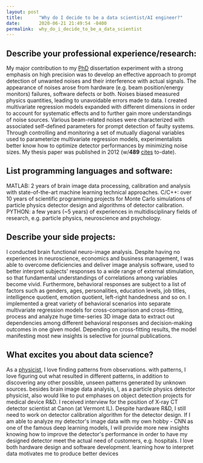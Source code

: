```yaml
---
layout: post
title:      "Why do I decide to be a data scientist/AI engineer?"
date:       2020-06-21 21:49:54 -0400
permalink:  why_do_i_decide_to_be_a_data_scientist
---
```




## Describe your professional experience/research: 
My major contribution to my [PhD](http://academictree.org/physics/peopleinfo.php?pid=434403) dissertation experiment with a strong emphasis on high precision was to develop an effective approach to prompt detection of unwanted noises and their interference with actual signals. The appearance of noises arose from hardware (e.g. beam position/energy monitors) failures, software defects or both. Noises biased measured physics quantities, leading to unavoidable errors made to data. I created multivariate regression models expanded with different dimensions in order to account for systematic effects and to further gain more understandings of noise sources. Various beam-related noises were characterized with associated self-defined parameters for prompt detection of faulty systems. Through controlling and monitoring a set of mutually diagonal variables used to parameterize multivariate regression models, experimentalists better know how to optimize detector performances by minimizing noise sizes. My thesis paper was published in 2012 (w/**489** [cites](http://https://scholar.google.com/citations?user=Y1_oidsAAAAJ&hl=en) to-date).

## List programming languages and software: 
MATLAB: 2 years of brain image data processing, calibration and analysis with state-of-the-art machine learning technical approaches. C/C++: over 10 years of scientific programming projects for Monte Carlo simulations of particle physics detector design and algorithms of detector calibration. PYTHON: a few years (~5 years) of experiences in multidisciplinary fields of research, e.g. particle physics, neuroscience and psychology.

## Describe your side projects: 
I conducted brain functional neuro-image analysis. Despite having no experiences in neuroscience, economics and business management, I was able to overcome deficiencies and deliver image analysis software, used to better interpret subjects' responses to a wide range of external stimulation, so that fundamental understandings of correlations among variables become vivid. Furthermore, behavioral responses are subject to a list of factors such as genders, ages, personalities, education levels, job titles, intelligence quotient, emotion quotient, left-right handedness and so on. I implemented a great variety of behavioral scenarios into separate multivariate regression models for cross-comparison and cross-fitting, process and analyze huge time-series 3D image data to extract out dependencies among different behavioral responses and decision-making outcomes in one given model. Depending on cross-fitting results, the model manifesting most new insights is selective for journal publications.

## What excites you about data science? 
As a [physicist](https://inspirehep.net/authors/1042285), I love finding patterns from observations. with patterns, I love figuring out what resulted in different patterns, in addition to discovering any other possible, unseen patterns generated by unknown sources. besides brain image data analysis, I, as a particle physics detector physicist, also would like to put emphases on object detection projects for medical device R&D. I received interview for the position of X-ray CT detector scientist at Canon (at Vermont IL). Despite hardware R&D, I still need to work on detector calibration algorithm for the detector design. If I am able to analyze my detector's image data with my own hobby - CNN as one of the famous deep learning models, I will provide more new insights knowing how to improve the detector's performance in order to have my designed detector meet the actual need of customers, e.g. hospitals. I love both hardware design and software development. learning how to interpret data motivates me to produce better devices



